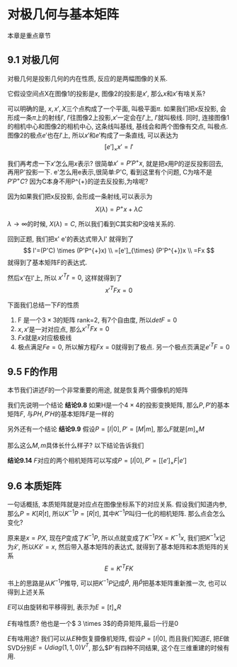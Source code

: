 # 对极几何与基本矩阵

本章是重点章节

## 9.1 对极几何

对极几何是投影几何的内在性质, 反应的是两幅图像的关系.

它假设空间点X在图像1的投影是$x$, 图像2的投影是$x'$, 那么$x$和$x'$有啥关系?

可以明确的是, $x,x',X$三个点构成了一个平面, 叫极平面$\pi$. 如果我们把$x$反投影, 会形成一条$\pi$上的射线$l'$, $l'$往图像2上投影,$x'$一定会在$l'$上, $l'$就叫极线. 同时, 连接图像1的相机中心和图像2的相机中心, 这条线叫基线, 基线会和两个图像有交点, 叫极点. 图像2的极点$e'$也在$l'$上, 所以$x'$和$e'$构成了一条直线, 可以表达为
$$
[e']_{\times} x' = l'
$$

我们再考虑一下$x'$怎么用$x$表示? 很简单$x'=P'P^{+}x$, 就是把x用P的逆反投影回去, 再用P'投影一下. e'怎么用e表示,很简单:P'C, 看到这里有个问题, C为啥不是$P'P^{+}C$? 因为C本身不用P^{+}的逆去反投影,为啥呢?

因为如果我们把x反投影, 会形成一条射线,可以表示为
$$
X(\lambda) = P^{+}x + \lambda C
$$

$\lambda \rightarrow \infty$的时候, $X(\lambda)=C$, 所以我们看到C其实和P没啥关系的.

回到正题, 我们把x' e'的表达式带入l' 就得到了
$$
l'=(P'C) \times (P'P^{+}x) \\
=[e']_{\times} (P'P^{+})x \\
=Fx
$$
就得到了基本矩阵F的表达式.

然后x'在l'上, 所以 $x'^T l' = 0$, 这样就得到了
$$
x'^T F x=0
$$

下面我们总结一下$F$的性质
1. F 是一个$3 \times 3$的矩阵 rank=2, 有7个自由度, 所以$det F = 0$
2. $x, x'$是一对对应点, 那么$x'^T F x = 0$
3. $Fx$就是$x$对应极极线
4. 极点满足$Fe=0$, 所以解方程$Fx=0$就得到了极点. 另一个极点页满足$e'^TF = 0$

## 9.5 F的作用

本节我们讲述$F$的一个非常重要的用途, 就是恢复两个摄像机的矩阵

我们先说明一个结论
**结论9.8** 如果H是一个$4 \times 4$的投影变换矩阵, 那么$P,P'$的基本矩阵$F$, 与$PH,P'H$的基本矩阵$F$是一样的

另外还有一个结论
**结论9.9** 假设$P=[I|0],P'=[M|m]$, 那么$F$就是$[m]_{\times} M$

那么这么$M,m$具体长什么样子? 以下结论告诉我们

**结论9.14** $F$对应的两个相机矩阵可以写成$P=[I|0],P'=[[e']_{\times}F|e']$

## 9.6 本质矩阵
一句话概括, 本质矩阵就是对应点在图像坐标系下的对应关系. 假设我们知道内参, 那么$P=K[R|t]$, 所以$K^{-1} P=[R|t]$, 其中$K^{-1} P$叫归一化的相机矩阵. 那么点会怎么变化?

原来是$x=PX$, 现在$P$变成了$K^{-1} P$, 所以点就变成了$K^{-1}PX=K^{-1}x$, 我们把$K^{-1}x$记为$\hat{x}'$, 所以$K \hat{x}'=x$, 然后带入基本矩阵的表达式, 就得到了基本矩阵和本质矩阵的关系
$$
E=K'^T F K
$$

书上的思路是从$K^{-1} P$推导, 可以把$K^{-1} P$记成$\hat{P}$, 用$\hat{P}$把基本矩阵重新推一次, 也可以得到上述关系

$E$可以由旋转和平移得到, 表示为$E=[t]_{\times} R$

$E$有啥性质? 他也是一个$ 3 \times 3$的奇异矩阵,最后一行是0

$E$有啥用途? 我们可以从$E$种恢复摄像机矩阵, 假设$P=[I|0]$, 而且我们知道$E$, 把$E$做SVD分别$E=Udiag(1,1,0)V^T$, 那么$P'有四种不同结果, 这个在三维重建的时候有用.